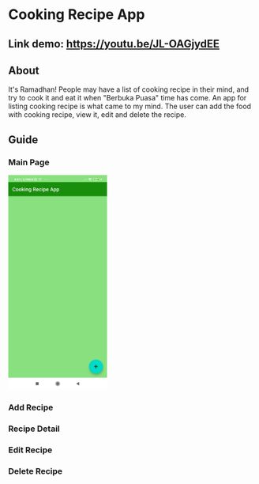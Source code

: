 # Cooking Recipe App
## Link demo: https://youtu.be/JL-OAGjydEE
## About
It's Ramadhan! People may have a list of cooking recipe in their mind, and try to cook it and eat it when "Berbuka Puasa" time has come.
An app for listing cooking recipe is what came to my mind. The user can add the food with cooking recipe, view it, edit and delete the recipe.
## Guide
### Main Page
<img src="documentation/main-page.jpg?raw=true" width="200">

### Add Recipe
### Recipe Detail
### Edit Recipe
### Delete Recipe
